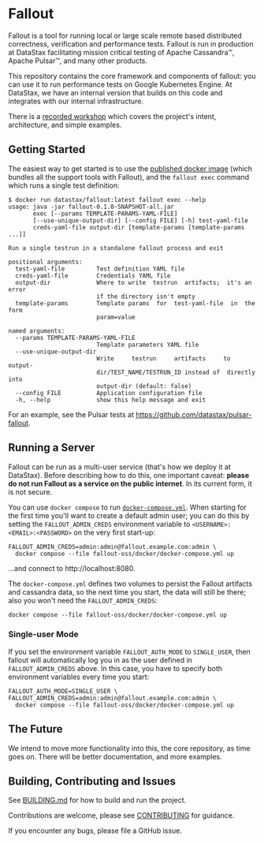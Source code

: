 # Fallout

Fallout is a tool for running local or large scale remote based distributed correctness, verification and performance tests. Fallout is run in production at DataStax facilitating mission critical testing of Apache Cassandra&#x2122;, Apache Pulsar&#x2122;, and many other products.

This repository contains the core framework and components of fallout: you can use it to run performance tests on Google Kubernetes Engine.  At DataStax, we have an internal version that builds on this code and integrates with our internal infrastructure.

There is a [recorded workshop](https://www.youtube.com/watch?v=45iTmTBjU0M) which covers the project's intent, architecture, and simple examples.

## Getting Started

The easiest way to get started is to use the [published docker image](https://hub.docker.com/r/datastax/fallout) (which bundles all the support tools with Fallout), and the `fallout exec` command which runs a single test definition:

```
$ docker run datastax/fallout:latest fallout exec --help
usage: java -jar fallout-0.1.0-SNAPSHOT-all.jar
       exec [--params TEMPLATE-PARAMS-YAML-FILE]
       [--use-unique-output-dir] [--config FILE] [-h] test-yaml-file
       creds-yaml-file output-dir [template-params [template-params ...]]

Run a single testrun in a standalone fallout process and exit

positional arguments:
  test-yaml-file         Test definition YAML file
  creds-yaml-file        Credentials YAML file
  output-dir             Where to write  testrun  artifacts;  it's an error
                         if the directory isn't empty
  template-params        Template params  for  test-yaml-file  in  the form
                         param=value

named arguments:
  --params TEMPLATE-PARAMS-YAML-FILE
                         Template parameters YAML file
  --use-unique-output-dir
                         Write     testrun     artifacts     to     output-
                         dir/TEST_NAME/TESTRUN_ID instead of  directly into
                         output-dir (default: false)
  --config FILE          Application configuration file
  -h, --help             show this help message and exit
```

For an example, see the Pulsar tests at https://github.com/datastax/pulsar-fallout.

## Running a Server

Fallout can be run as a multi-user service (that's how we deploy it at DataStax).  Before describing how to do this, one important caveat: **please do not run Fallout as a service on the public internet**.  In its current form, it is not secure.

You can use `docker compose` to run [`docker-compose.yml`](docker/docker-compose.yml).  When starting for the first time you'll want to create a default admin user; you can do this by setting the `FALLOUT_ADMIN_CREDS` environment variable to `<USERNAME>:<EMAIL>:<PASSWORD>` on the very first start-up:

```
FALLOUT_ADMIN_CREDS=admin:admin@fallout.example.com:admin \
  docker compose --file fallout-oss/docker/docker-compose.yml up
```

...and connect to http://localhost:8080.

The `docker-compose.yml` defines two volumes to persist the Fallout artifacts and cassandra data, so the next time you start, the data will still be there; also you won't need the `FALLOUT_ADMIN_CREDS`:

```
docker compose --file fallout-oss/docker/docker-compose.yml up
```

### Single-user Mode

If you set the environment variable `FALLOUT_AUTH_MODE` to `SINGLE_USER`, then fallout will automatically log you in as the user defined in `FALLOUT_ADMIN_CREDS` above.  In this case, you have to specify both environment variables every time you start:

```
FALLOUT_AUTH_MODE=SINGLE_USER \
FALLOUT_ADMIN_CREDS=admin:admin@fallout.example.com:admin \
  docker compose --file fallout-oss/docker/docker-compose.yml up
```


## The Future

We intend to move more functionality into this, the core repository, as time goes on.  There will be better documentation, and more examples.

## Building, Contributing and Issues

See [BUILDING.md](BUILDING.md) for how to build and run the project.

Contributions are welcome, please see [CONTRIBUTING](CONTRIBUTING.md) for guidance.

If you encounter any bugs, please file a GitHub issue.

